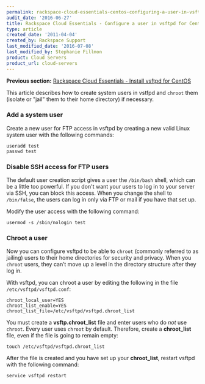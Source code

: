```yaml
---
permalink: rackspace-cloud-essentials-centos-configuring-a-user-in-vsftpd
audit_date: '2016-06-27'
title: Rackspace Cloud Essentials - Configure a user in vsftpd for CentOS
type: article
created_date: '2011-04-04'
created_by: Rackspace Support
last_modified_date: '2016-07-08'
last_modified_by: Stephanie Fillmon
product: Cloud Servers
product_url: cloud-servers
---
```


**Previous section:** [Rackspace Cloud Essentials - Install vsftpd for CentOS](/support/how-to/rackspace-cloud-essentials-centos-configuring-a-user-in-vsftpd)

This article describes how to create system users in vstfpd and
`chroot` them (isolate or "jail" them to their home directory) if necessary.

### Add a system user

Create a new user for FTP access in vsftpd by creating a new valid Linux system
user with the following commands:

    useradd test
    passwd test

### Disable SSH access for FTP users

The default user creation script gives a user the `/bin/bash` shell,
which can be a little too powerful. If you don't want your users
to log in to your server via SSH, you can block this access. When you
change the shell to `/bin/false`, the users can log in only
via FTP or mail if you have that set up.

Modify the user access with the following command:

    usermod -s /sbin/nologin test

### Chroot a user

Now you can configure vsftpd to be able to `chroot` (commonly referred to as
jailing) users to their home directories for security and privacy. When you
`chroot` users, they can’t move up a level in the directory structure after they
log in.

With vsftpd, you can chroot a user by editing the following in the
file `/etc/vsftpd/vsftpd.conf`:  

    chroot_local_user=YES
    chroot_list_enable=YES
    chroot_list_file=/etc/vsftpd/vsftpd.chroot_list

You must create a **vsftp.chroot_list** file and enter users who do *not*
use `chroot`. Every user uses `chroot` by default. Therefore, create a **chroot_list** file,
even if the file is going to remain empty:

    touch /etc/vsftpd/vsftpd.chroot_list

After the file is created and you have set up your **chroot_list**, restart vsftpd with the following command:

    service vsftpd restart
